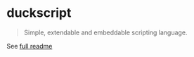 # duckscript

> Simple, extendable and embeddable scripting language.

See [full readme](https://github.com/sagiegurari/duckscript)
